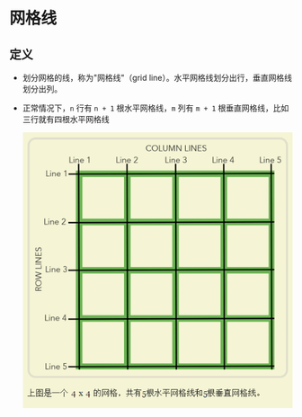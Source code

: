 # 网格线

## 定义

+ 划分网格的线，称为"网格线"（grid line）。水平网格线划分出行，垂直网格线划分出列。

+ 正常情况下，`n` 行有 `n + 1` 根水平网格线，`m` 列有 `m + 1` 根垂直网格线，比如三行就有四根水平网格线

  ![网格线](./../images/网格线.jpg)
